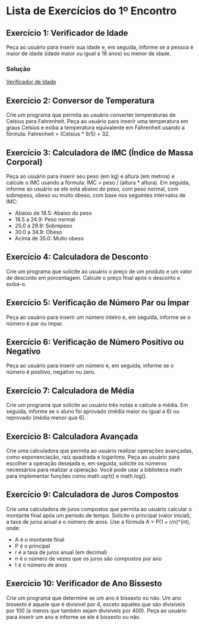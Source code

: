 # Lista de Exercícios do 1º Encontro

## Exercício 1: Verificador de Idade

Peça ao usuário para inserir sua idade e, em seguida, informe se a pessoa é maior de idade (idade maior ou igual a 18 anos) ou menor de idade.

### Solução

[Verificador de Idade](le1-ex-01.md)

## Exercício 2: Conversor de Temperatura

Crie um programa que permita ao usuário converter temperaturas de Celsius para Fahrenheit.
Peça ao usuário para inserir uma temperatura em graus Celsius e exiba a temperatura
equivalente em Fahrenheit usando a fórmula: Fahrenheit = (Celsius * 9/5) + 32.

## Exercício 3: Calculadora de IMC (Índice de Massa Corporal)

Peça ao usuário para inserir seu peso (em kg) e altura (em metros) e calcule o IMC usando a
fórmula: IMC = peso / (altura * altura). Em seguida, informe ao usuário se ele está abaixo do
peso, com peso normal, com sobrepeso, obeso ou muito obeso, com base nos seguintes
intervalos de IMC:

- Abaixo de 18.5: Abaixo do peso
- 18.5 a 24.9: Peso normal
- 25.0 a 29.9: Sobrepeso
- 30.0 a 34.9: Obeso
- Acima de 35.0: Muito obeso

## Exercício 4: Calculadora de Desconto

Crie um programa que solicite ao usuário o preço de um produto e um valor de desconto em
porcentagem. Calcule o preço final após o desconto e exiba-o.

## Exercício 5: Verificação de Número Par ou Ímpar

Peça ao usuário para inserir um número inteiro e, em seguida, informe se o número é par ou
ímpar.

## Exercício 6: Verificação de Número Positivo ou Negativo

Peça ao usuário para inserir um número e, em seguida, informe se o número é positivo,
negativo ou zero.

## Exercício 7: Calculadora de Média

Crie um programa que solicite ao usuário três notas e calcule a média. Em seguida, informe se
o aluno foi aprovado (média maior ou igual a 6) ou reprovado (média menor que 6).

## Exercício 8: Calculadora Avançada

Crie uma calculadora que permita ao usuário realizar operações avançadas, como
exponenciação, raiz quadrada e logaritmo. Peça ao usuário para escolher a operação desejada
e, em seguida, solicite os números necessários para realizar a operação. Você pode usar a
biblioteca math para implementar funções como math.sqrt() e math.log().

## Exercício 9: Calculadora de Juros Compostos

Crie uma calculadora de juros compostos que permita ao usuário calcular o montante final
após um período de tempo. Solicite o principal (valor inicial), a taxa de juros anual e o número
de anos.
Use a fórmula A = P(1 + r/n)^(nt), onde:

- A é o montante final
- P é o principal
- r é a taxa de juros anual (em decimal)
- n é o número de vezes que os juros são compostos por ano
- t é o número de anos

## Exercício 10: Verificador de Ano Bissesto

Crie um programa que determine se um ano é bissexto ou não. Um ano bissexto é aquele que
é divisível por 4, exceto aqueles que são divisíveis por 100 (a menos que também sejam
divisíveis por 400). Peça ao usuário para inserir um ano e informe se ele é bissexto ou não.
